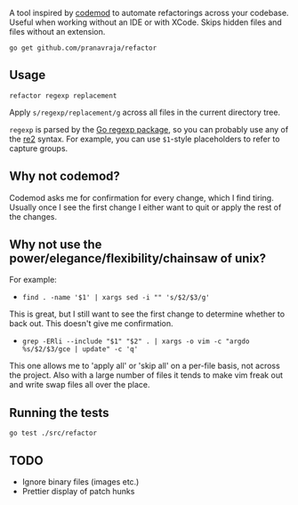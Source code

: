 
A tool inspired by [codemod](https://github.com/facebook/codemod) to automate refactorings across your codebase. Useful when working without an IDE or with XCode. Skips hidden files and files without an extension.

`go get github.com/pranavraja/refactor`

## Usage

`refactor regexp replacement`

Apply `s/regexp/replacement/g` across all files in the current directory tree.

`regexp` is parsed by the [Go regexp package](http://golang.org/pkg/regexp/), so you can probably use any of the [re2](https://code.google.com/p/re2/wiki/Syntax) syntax. For example, you can use `$1`-style placeholders to refer to capture groups.

## Why not codemod?

Codemod asks me for confirmation for every change, which I find tiring. Usually once I see the first change I either want to quit or apply the rest of the changes.

## Why not use the power/elegance/flexibility/chainsaw of unix?

For example:

- `find . -name '$1' | xargs sed -i "" 's/$2/$3/g'` 

This is great, but I still want to see the first change to determine whether to back out. This doesn't give me confirmation.

- `grep -ERli --include "$1" "$2" . | xargs -o vim -c "argdo %s/$2/$3/gce | update" -c 'q'`

This one allows me to 'apply all' or 'skip all' on a per-file basis, not across the project. Also with a large number of files it tends to make vim freak out and write swap files all over the place.

## Running the tests

`go test ./src/refactor`

## TODO

- Ignore binary files (images etc.)
- Prettier display of patch hunks

